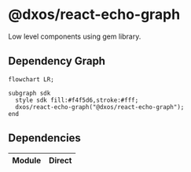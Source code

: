 # @dxos/react-echo-graph

Low level components using gem library.
## Dependency Graph
```mermaid
flowchart LR;

subgraph sdk
  style sdk fill:#f4f5d6,stroke:#fff;
  dxos/react-echo-graph("@dxos/react-echo-graph");
end

```
## Dependencies
| Module | Direct |
|---|---|
